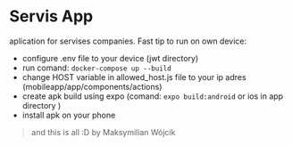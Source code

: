 # Servis App
aplication for servises companies. Fast tip to run on own device:
* configure .env file to your device (jwt directory)
* run comand: `docker-compose up --build`
* change HOST variable in allowed_host.js file to your ip adres (mobileapp/app/components/actions)
* create apk build using expo (comand: `expo build:android` or ios in app directory )
* install apk on your phone
> and this is all :D
by Maksymilian Wójcik
